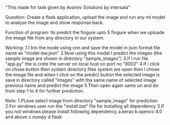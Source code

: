 "This made for task given by Avanov Solutions by intersala"


Question: 
    Create a flask application, upload the image and run any ml model to analyse the image and show response back.


Function of program:
    Its predict the fingure upto 5 fingure when we uploade the image file from any directory in our system.

Working:
    1.I trin the mode using cnn and save the model in json format file name as "model-bw.json"
    2.Now using this model I predict the images (the sample image are shown in directory "sample_images")
    3.If I run file "app.py" the is crete the server on local host on port no "8002"
    4.If i click on chose button then system directory files system are open then I chose the image file and when I click on the predict button the selected image is save in directory called "images" with tha same name of selected image previous name and predict the image
    5.Then open again same url and do from step 1 to 4 for further prediction.

Note: 
    1.PLese select image from directory "sample_image" for prediction
    2.For windows user run the "install.bat" file for installing all dependency 
    3.If you not windows please install following dependency
    a.keras
    b.opencv 4.0 and above
    c.numpy
    d.flask


    